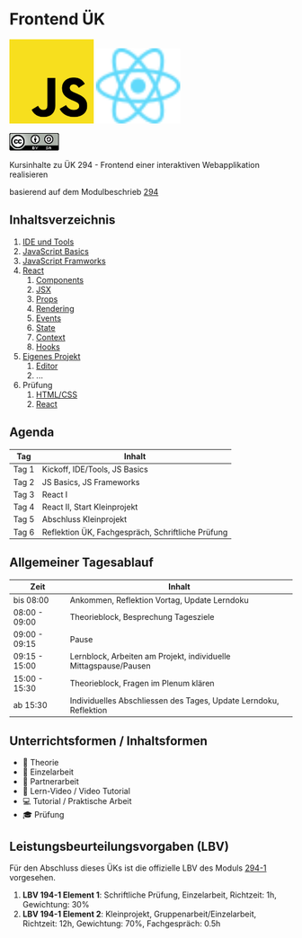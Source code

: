 # Frontend ÜK

<img src=".media/js.svg" alt="JavaScript" width="150"/> <img src=".media/react.svg" alt="React" width="150"/>

<a href="https://creativecommons.org/licenses/by-sa/4.0/legalcode" target="_blank"><img src=".media/cc-license-logo.png"></a>

Kursinhalte zu ÜK 294 - Frontend einer interaktiven Webapplikation realisieren

basierend auf dem Modulbeschrieb [294](https://www.modulbaukasten.ch/module/294/1/de-DE?title=Frontend-einer-interaktiven-Webapplikation-realisieren)

## Inhaltsverzeichnis

1. [IDE und Tools](content/...)
2. [JavaScript Basics](content/...)
3. [JavaScript Framworks](content/...)
4. [React](content/4_react/README.md)
    1. [Components](content/4_react/1_components.md)
    1. [JSX](content/4_react/2_jsx.md)
    1. [Props](content/4_react/3_props.md)
    1. [Rendering](content/4_react/4_rendering.md)
    1. [Events](content/4_react/5_events.md)
    1. [State](content/4_react/6_state.md)
    1. [Context](content/4_react/7_context.md)
    1. [Hooks](content/4_react/8_hooks.md)
5. [Eigenes Projekt](content/...)
    1. [Editor](content/...)
    2. ...
6. Prüfung
    1. [HTML/CSS](content/...)
    2. [React](content/...)

## Agenda

| Tag   | Inhalt                             |
|-------|------------------------------------|
| Tag 1 | Kickoff, IDE/Tools, JS Basics      |
| Tag 2 | JS Basics, JS Frameworks           |
| Tag 3 | React I                            |
| Tag 4 | React II, Start Kleinprojekt       |
| Tag 5 | Abschluss Kleinprojekt             |
| Tag 6 | Reflektion ÜK, Fachgespräch, Schriftliche Prüfung |

## Allgemeiner Tagesablauf

| Zeit          | Inhalt                                                            |
|---------------|-------------------------------------------------------------------|
| bis 08:00     | Ankommen, Reflektion Vortag, Update Lerndoku                      |
| 08:00 - 09:00 | Theorieblock, Besprechung Tagesziele                              |
| 09:00 - 09:15 | Pause                                                             |
| 09:15 - 15:00 | Lernblock, Arbeiten am Projekt, individuelle Mittagspause/Pausen  |
| 15:00 - 15:30 | Theorieblock, Fragen im Plenum klären                             |
| ab 15:30      | Individuelles Abschliessen des Tages, Update Lerndoku, Reflektion |

## Unterrichtsformen / Inhaltsformen

* :green_book: Theorie
* :bust_in_silhouette: Einzelarbeit
* :busts_in_silhouette: Partnerarbeit
* :movie_camera: Lern-Video / Video Tutorial
* :computer: Tutorial / Praktische Arbeit
* :mortar_board: Prüfung

## Leistungsbeurteilungsvorgaben (LBV)

Für den Abschluss dieses ÜKs ist die offizielle LBV des Moduls [294-1](https://www.modulbaukasten.ch/module/294/1/de-DE?title=Frontend-einer-interaktiven-Webapplikation-realisieren&lbv=0) vorgesehen.

1. **LBV 194-1 Element 1**: Schriftliche Prüfung, Einzelarbeit, Richtzeit: 1h, Gewichtung: 30%
1. **LBV 194-1 Element 2**: Kleinprojekt, Gruppenarbeit/Einzelarbeit, Richtzeit: 12h, Gewichtung: 70%, Fachgespräch: 0.5h

